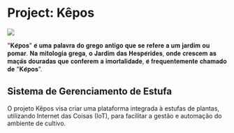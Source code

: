 # Project: Kêpos

<img src="https://styles.redditmedia.com/t5_3b2y1/styles/bannerBackgroundImage_mmwtin4lfjp01.png"/>

"𝐊𝐞̂𝐩𝐨𝐬" 𝐞́ 𝐮𝐦𝐚 𝐩𝐚𝐥𝐚𝐯𝐫𝐚 𝐝𝐨 𝐠𝐫𝐞𝐠𝐨 𝐚𝐧𝐭𝐢𝐠𝐨 𝐪𝐮𝐞 𝐬𝐞 𝐫𝐞𝐟𝐞𝐫𝐞 𝐚 𝐮𝐦 𝐣𝐚𝐫𝐝𝐢𝐦 𝐨𝐮 𝐩𝐨𝐦𝐚𝐫. 𝐍𝐚 𝐦𝐢𝐭𝐨𝐥𝐨𝐠𝐢𝐚 𝐠𝐫𝐞𝐠𝐚, 𝐨 𝐉𝐚𝐫𝐝𝐢𝐦 𝐝𝐚𝐬 𝐇𝐞𝐬𝐩𝐞́𝐫𝐢𝐝𝐞𝐬, 𝐨𝐧𝐝𝐞 𝐜𝐫𝐞𝐬𝐜𝐞𝐦 𝐚𝐬 𝐦𝐚𝐜̧𝐚̃𝐬 𝐝𝐨𝐮𝐫𝐚𝐝𝐚𝐬 𝐪𝐮𝐞 𝐜𝐨𝐧𝐟𝐞𝐫𝐞𝐦 𝐚 𝐢𝐦𝐨𝐫𝐭𝐚𝐥𝐢𝐝𝐚𝐝𝐞, 𝐞́ 𝐟𝐫𝐞𝐪𝐮𝐞𝐧𝐭𝐞𝐦𝐞𝐧𝐭𝐞 𝐜𝐡𝐚𝐦𝐚𝐝𝐨 𝐝𝐞 "𝐊𝐞̂𝐩𝐨𝐬".

## Sistema de Gerenciamento de Estufa
O projeto Kêpos visa criar uma plataforma integrada à estufas de plantas, utilizando Internet das Coisas (IoT), para facilitar a gestão e automação do ambiente de cultivo.

<!--

**Here are some ideas to get you started:**

🙋‍♀️ A short introduction - what is your organization all about?
🌈 Contribution guidelines - how can the community get involved?
👩‍💻 Useful resources - where can the community find your docs? Is there anything else the community should know?
🍿 Fun facts - what does your team eat for breakfast?
🧙 Remember, you can do mighty things with the power of [Markdown](https://docs.github.com/github/writing-on-github/getting-started-with-writing-and-formatting-on-github/basic-writing-and-formatting-syntax)
-->
